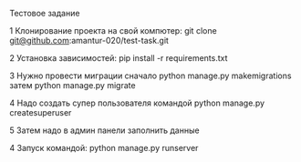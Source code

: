 Тестовое задание

1 Клонирование проекта на свой компютер: git clone git@github.com:amantur-020/test-task.git

2 Установка зависимостей: pip install -r requirements.txt

3 Нужно провести миграции сначало python manage.py makemigrations затем python manage.py migrate

4 Надо создать супер пользователя командой python manage.py createsuperuser

5 Затем надо в админ панели заполнить данные

4 Запуск командой: python manage.py runserver